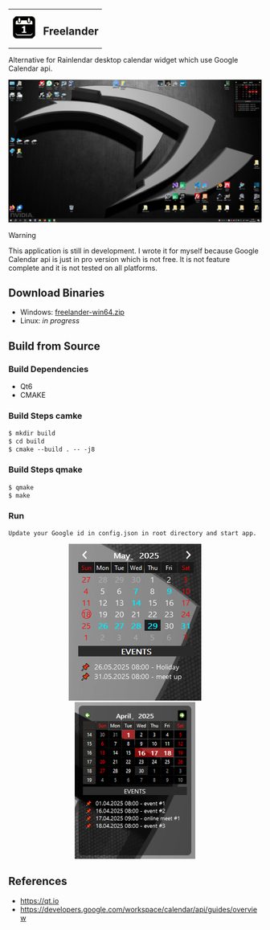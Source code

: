 <table>
  <tr>
    <td>
      <img src="https://raw.githubusercontent.com/pavelkral/freelander/refs/heads/main/resource/icons/micon.png" width="48" height="48">
    </td>
    <td>
      <h2> Freelander </h2>
    </td>
  </tr>
</table>

Alternative for Rainlendar desktop calendar widget which use Google Calendar api.

![Image](https://raw.githubusercontent.com/pavelkral/freelander/refs/heads/main/media/freelander2.png)


> [!WARNING]
> This application is still in development. I wrote it for myself because Google Calendar api is just in pro version which is not free. 
> It is not feature complete and it is not tested on all platforms. 


## Download Binaries

- Windows: [freelander-win64.zip](https://github.com/pavelkral/Freelander/releases/tag/Alpha)
- Linux: *in progress*

## Build from Source

### Build Dependencies

- Qt6
- CMAKE

### Build Steps camke
```
$ mkdir build
$ cd build
$ cmake --build . -- -j8
```
### Build Steps qmake
```
$ qmake
$ make
```


### Run
```
Update your Google id in config.json in root directory and start app.
```

<p align=center>
  <img src="https://raw.githubusercontent.com/pavelkral/freelander/refs/heads/main/media/freelander-alpha.png">
  <img src="https://raw.githubusercontent.com/pavelkral/freelander/refs/heads/main/media/freelander1.png">
</p>



## References

- https://qt.io
- https://developers.google.com/workspace/calendar/api/guides/overview

